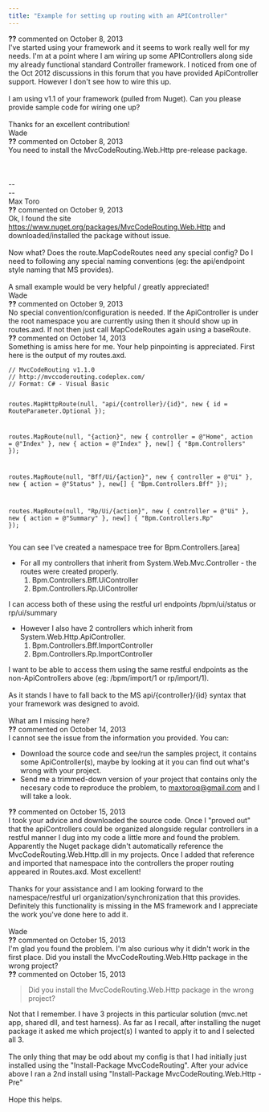 ```yaml
---
title: "Example for setting up routing with an APIController"
---
```

<div id="comment-1105203" class="discussion-comment op">
   <div class="discussion-header"><b>??</b> commented on 
      <time datetime="2013-10-08T14:28:29.957-07:00" title="2013-10-08T14:28:29.957-07:00">October 8, 2013</time>
   </div>
   <div class="discussion-message">I've started using your framework and it seems to work really well for my needs. I'm at a point where I am wiring up some APIControllers along side my already functional standard Controller framework. I noticed from one of the Oct 2012 discussions in this forum that you have provided ApiController support. However I don't see how to wire this up. <br />
<br />
I am using v1.1 of your framework (pulled from Nuget). Can you please provide sample code for wiring one up?<br />
<br />
Thanks for an excellent contribution!<br />
Wade<br />
</div>
</div>
<div id="comment-1105208" class="discussion-comment">
   <div class="discussion-header"><b>??</b> commented on 
      <time datetime="2013-10-08T14:35:04.813-07:00" title="2013-10-08T14:35:04.813-07:00">October 8, 2013</time>
   </div>
   <div class="discussion-message">You need to install the MvcCodeRouting.Web.Http pre-release package.<span></span><br>
<br>
<blockquote style="margin:0 0 0 .8ex; border-left:1px #ccc solid; padding-left:1ex">
<div>
<div></div>
</div>
</blockquote>
<br>
<br>
-- <br>
--<br>
Max Toro<br>
</div>
</div>
<div id="comment-1105486" class="discussion-comment">
   <div class="discussion-header"><b>??</b> commented on 
      <time datetime="2013-10-09T07:17:15.38-07:00" title="2013-10-09T07:17:15.38-07:00">October 9, 2013</time>
   </div>
   <div class="discussion-message">Ok, I found the site <a href="https://www.nuget.org/packages/MvcCodeRouting.Web.Http" rel="nofollow">https://www.nuget.org/packages/MvcCodeRouting.Web.Http</a> and downloaded/installed the package without issue. <br />
<br />
Now what? Does the route.MapCodeRoutes need any special config? Do I need to following any special naming conventions (eg: the api/endpoint style naming that MS provides). <br />
<br />
A small example would be very helpful / greatly appreciated!<br />
Wade<br />
</div>
</div>
<div id="comment-1105501" class="discussion-comment">
   <div class="discussion-header"><b>??</b> commented on 
      <time datetime="2013-10-09T07:44:55.33-07:00" title="2013-10-09T07:44:55.33-07:00">October 9, 2013</time>
   </div>
   <div class="discussion-message">No special convention/configuration is needed. If the ApiController is under the root namespace you are currently using then it should show up in routes.axd. If not then just call MapCodeRoutes again using a baseRoute.<br />
</div>
</div>
<div id="comment-1107314" class="discussion-comment">
   <div class="discussion-header"><b>??</b> commented on 
      <time datetime="2013-10-14T12:17:50.64-07:00" title="2013-10-14T12:17:50.64-07:00">October 14, 2013</time>
   </div>
   <div class="discussion-message">Something is amiss here for me. Your help pinpointing is appreciated. First here is the output of my routes.axd. <br />
<pre><code>// MvcCodeRouting v1.1.0
// http://mvccoderouting.codeplex.com/
// Format: C# - Visual Basic

routes.MapHttpRoute(null, &quot;api/{controller}/{id}&quot;, 
    new { id = RouteParameter.Optional });

routes.MapRoute(null, &quot;{action}&quot;, 
    new { controller = @&quot;Home&quot;, action = @&quot;Index&quot; }, 
    new { action = @&quot;Index&quot; }, 
    new[] { &quot;Bpm.Controllers&quot; });

routes.MapRoute(null, &quot;Bff/Ui/{action}&quot;, 
    new { controller = @&quot;Ui&quot; }, 
    new { action = @&quot;Status&quot; }, 
    new[] { &quot;Bpm.Controllers.Bff&quot; });

routes.MapRoute(null, &quot;Rp/Ui/{action}&quot;, 
    new { controller = @&quot;Ui&quot; }, 
    new { action = @&quot;Summary&quot; }, 
    new[] { &quot;Bpm.Controllers.Rp&quot; });</code></pre>

You can see I've created a namespace tree for Bpm.Controllers.[area]<br />
<ul>
<li>
For all my controllers that inherit from System.Web.Mvc.Controller - the routes were created properly. <br />
<ol>
<li>Bpm.Controllers.Bff.UiController</li>
<li>
Bpm.Controllers.Rp.UiController<br />
</li>
</ol>
</li>
</ul>
I can access both of these using the restful url endpoints /bpm/ui/status or rp/ui/summary<br />
<ul>
<li>
However I also have 2 controllers which inherit from System.Web.Http.ApiController. <br />
<ol>
<li>Bpm.Controllers.Bff.ImportController</li>
<li>
Bpm.Controllers.Rp.ImportController<br />
</li>
</ol>
</li>
</ul>
I want to be able to access them using the same restful endpoints as the non-ApiControllers above (eg: /bpm/import/1 or rp/import/1). <br />
<br />
As it stands I have to fall back to the MS api/{controller}/{id} syntax that your framework was designed to avoid.<br />
<br />
What am I missing here?<br />
</div>
</div>
<div id="comment-1107362" class="discussion-comment">
   <div class="discussion-header"><b>??</b> commented on 
      <time datetime="2013-10-14T14:14:51.527-07:00" title="2013-10-14T14:14:51.527-07:00">October 14, 2013</time>
   </div>
   <div class="discussion-message">I cannot see the issue from the information you provided. You can:<br />
<ul>
<li>Download the source code and see/run the samples project, it contains some ApiController(s), maybe by looking at it you can find out what's wrong with your project.</li>
<li>Send me a trimmed-down version of your project that contains only the necesary code to reproduce the problem, to <a href="mailto:maxtoroq@gmail.com" rel="nofollow">maxtoroq@gmail.com</a> and I will take a look.</li>
</ul>
</div>
</div>
<div id="comment-1107739" class="discussion-comment marked-as-answer">
   <div class="discussion-header"><b>??</b> commented on 
      <time datetime="2013-10-15T08:31:49.757-07:00" title="2013-10-15T08:31:49.757-07:00">October 15, 2013</time>
   </div>
   <div class="discussion-message">I took your advice and downloaded the source code. Once I &quot;proved out&quot; that the apiControllers could be organized alongside regular controllers in a restful manner I dug into my code a little more and found the problem. Apparently the Nuget package didn't automatically reference the MvcCodeRouting.Web.Http.dll in my projects. Once I added that reference and imported that namespace into the controllers the proper routing appeared in Routes.axd. Most excellent!<br />
 <br />
Thanks for your assistance and I am looking forward to the namespace/restful url organization/synchronization that this provides. Definitely this functionality is missing in the MS framework and I appreciate the work you've done here to add it.<br />
<br />
Wade<br />
</div>
</div>
<div id="comment-1107745" class="discussion-comment">
   <div class="discussion-header"><b>??</b> commented on 
      <time datetime="2013-10-15T08:42:15.79-07:00" title="2013-10-15T08:42:15.79-07:00">October 15, 2013</time>
   </div>
   <div class="discussion-message">I'm glad you found the problem. I'm also curious why it didn't work in the first place. Did you install the MvcCodeRouting.Web.Http package in the wrong project?<br />
</div>
</div>
<div id="comment-1107786" class="discussion-comment">
   <div class="discussion-header"><b>??</b> commented on 
      <time datetime="2013-10-15T10:06:08.303-07:00" title="2013-10-15T10:06:08.303-07:00">October 15, 2013</time>
   </div>
   <div class="discussion-message"><blockquote>
Did you install the MvcCodeRouting.Web.Http package in the wrong project?<br />
</blockquote>
Not that I remember. I have 3 projects in this particular solution (mvc.net app, shared dll, and test harness). As far as I recall, after installing the nuget package it asked me which project(s) I wanted to apply it to and I selected all 3. <br />
<br />
The only thing that may be odd about my config is that I had initially just installed using the &quot;Install-Package MvcCodeRouting&quot;. After your advice above I ran a 2nd install using &quot;Install-Package MvcCodeRouting.Web.Http -Pre&quot;<br />
<br />
Hope this helps.<br />
</div>
</div>